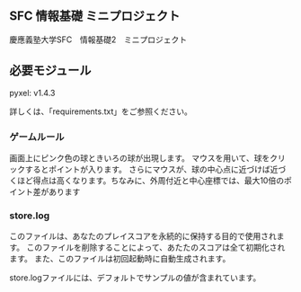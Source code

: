 ## SFC 情報基礎 ミニプロジェクト
慶應義塾大学SFC　情報基礎2　ミニプロジェクト

## 必要モジュール
pyxel: v1.4.3

詳しくは、「requirements.txt」をご参照ください。

### ゲームルール
画面上にピンク色の球ときいろの球が出現します。
マウスを用いて、球をクリックするとポイントが入ります。
さらにマウスが、球の中心点に近づけば近づくほど得点は高くなります。ちなみに、外周付近と中心座標では、最大10倍のポイント差があります

### store.log
このファイルは、あなたのプレイスコアを永続的に保持する目的で使用されます。
このファイルを削除することによって、あたたのスコアは全て初期化されます。
また、このファイルは初回起動時に自動生成されます。

store.logファイルには、デフォルトでサンプルの値が含まれています。


